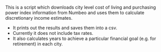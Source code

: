This is a script which downloads city level cost of living and purchasing power index information from Numbeo and uses them to calculate discretionary income estimates.
- It prints out the results and saves them into a csv.
- Currently it does not include tax rates.
- It also calculates years to achieve a particular financial goal (e.g. for retirement) in each city.
